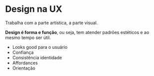 # Design na UX

Trabalha com a parte artística, a parte visual.

**Design é forma e função**, ou seja, tem atender padrões estéticos e ao mesmo tempo ser útil. 

- Looks good para o usuário
- Confiança
- Consistência identidade
- Affordances
- Orientação

